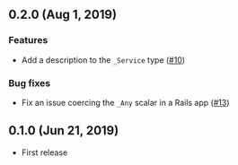 ## 0.2.0 (Aug 1, 2019)

### Features

* Add a description to the `_Service` type ([#10](https://github.com/Gusto/apollo-federation-ruby/pull/10))

### Bug fixes

* Fix an issue coercing the `_Any` scalar in a Rails app ([#13](https://github.com/Gusto/apollo-federation-ruby/pull/13))

## 0.1.0 (Jun 21, 2019)

* First release
